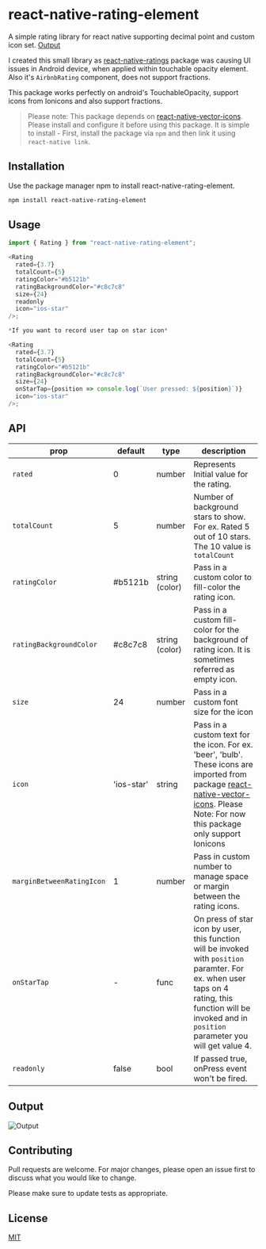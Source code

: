 # react-native-rating-element 

A simple rating library for react native supporting decimal point and custom icon set. [Output](https://github.com/ui-ninja/react-native-rating-element#output)

I created this small library as [react-native-ratings](https://github.com/Monte9/react-native-ratings) package was causing UI issues in Android device, when applied within touchable opacity element.
Also it's `AirbnbRating` component, does not support fractions.

This package works perfectly on android's TouchableOpacity, support icons from Ionicons and also support fractions.

>Please note: This package depends on [react-native-vector-icons](https://oblador.github.io/react-native-vector-icons/). Please install and configure it before using this package. It is simple to install - First, install the package via `npm` and then link it using `react-native link`.

## Installation

Use the package manager npm to install react-native-rating-element.

```bash
npm install react-native-rating-element
```

## Usage

```javascript
import { Rating } from "react-native-rating-element";

<Rating
  rated={3.7}
  totalCount={5}
  ratingColor="#b5121b"
  ratingBackgroundColor="#c8c7c8"
  size={24}
  readonly
  icon="ios-star"
/>;

*If you want to record user tap on star icon*

<Rating
  rated={3.7}
  totalCount={5}
  ratingColor="#b5121b"
  ratingBackgroundColor="#c8c7c8"
  size={24}
  onStarTap={position => console.log(`User pressed: ${position}`)}
  icon="ios-star"
/>;


```

## API

| prop                      | default    | type           | description                                                                                                                                                                                                                                  |
| ------------------------- | ---------- | -------------- | -------------------------------------------------------------------------------------------------------------------------------------------------------------------------------------------------------------------------------------------- |
| `rated`                   | 0          | number         | Represents Initial value for the rating.                                                                                                                                                                                                     |
| `totalCount`              | 5          | number         | Number of background stars to show. For ex. Rated 5 out of 10 stars. The 10 value is `totalCount`                                                                                                                                            |
| `ratingColor`             | #b5121b    | string (color) | Pass in a custom color to fill-color the rating icon.                                                                                                                                                                                        |
| `ratingBackgroundColor`   | #c8c7c8    | string (color) | Pass in a custom fill-color for the background of rating icon. It is sometimes referred as empty icon.                                                                                                                                       |
| `size`                    | 24         | number         | Pass in a custom font size for the icon                                                                                                                                                                                                      |
| `icon`                    | 'ios-star' | string         | Pass in a custom text for the icon. For ex. 'beer', 'bulb'. These icons are imported from package [react-native-vector-icons](https://oblador.github.io/react-native-vector-icons/). Please Note: For now this package only support Ionicons |
| `marginBetweenRatingIcon` | 1          | number         | Pass in custom number to manage space or margin between the rating icons.                                                                                                                                                                    |
| `onStarTap`               | -          | func           | On press of star icon by user, this function will be invoked with `position` paramter. For ex. when user taps on 4 rating, this function will be invoked and in `position` parameter you will get value 4.                                   |
| `readonly`                | false      | bool           | If passed true, onPress event won't be fired.                                                                                                                                                                                                |

## Output

![Output](https://media1.giphy.com/media/RKBMM6OegB1QvfL4aY/giphy.gif)

## Contributing

Pull requests are welcome. For major changes, please open an issue first to discuss what you would like to change.

Please make sure to update tests as appropriate.

## License

[MIT](https://choosealicense.com/licenses/mit/)
